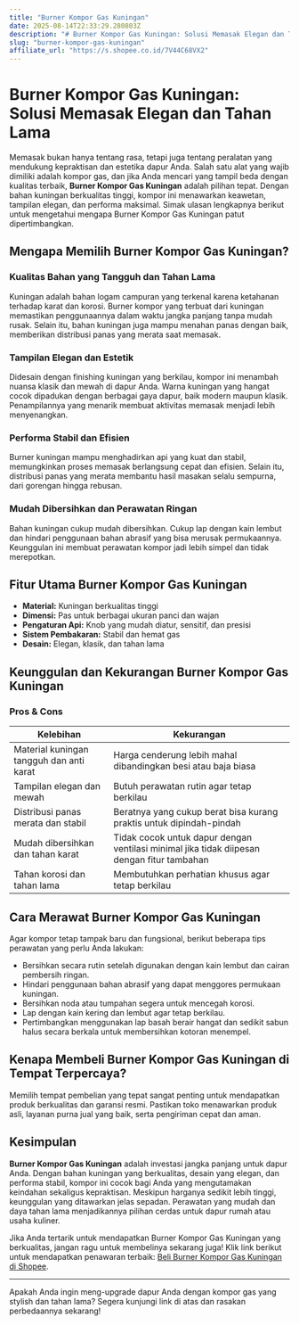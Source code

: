 ```yaml
---
title: "Burner Kompor Gas Kuningan"
date: 2025-08-14T22:33:29.280803Z
description: "# Burner Kompor Gas Kuningan: Solusi Memasak Elegan dan Tahan Lama..."
slug: "burner-kompor-gas-kuningan"
affiliate_url: "https://s.shopee.co.id/7V44C68VX2"
---
```

# Burner Kompor Gas Kuningan: Solusi Memasak Elegan dan Tahan Lama

Memasak bukan hanya tentang rasa, tetapi juga tentang peralatan yang mendukung kepraktisan dan estetika dapur Anda. Salah satu alat yang wajib dimiliki adalah kompor gas, dan jika Anda mencari yang tampil beda dengan kualitas terbaik, **Burner Kompor Gas Kuningan** adalah pilihan tepat. Dengan bahan kuningan berkualitas tinggi, kompor ini menawarkan keawetan, tampilan elegan, dan performa maksimal. Simak ulasan lengkapnya berikut untuk mengetahui mengapa Burner Kompor Gas Kuningan patut dipertimbangkan.

## Mengapa Memilih Burner Kompor Gas Kuningan?

### Kualitas Bahan yang Tangguh dan Tahan Lama

Kuningan adalah bahan logam campuran yang terkenal karena ketahanan terhadap karat dan korosi. Burner kompor yang terbuat dari kuningan memastikan penggunaannya dalam waktu jangka panjang tanpa mudah rusak. Selain itu, bahan kuningan juga mampu menahan panas dengan baik, memberikan distribusi panas yang merata saat memasak.

### Tampilan Elegan dan Estetik

Didesain dengan finishing kuningan yang berkilau, kompor ini menambah nuansa klasik dan mewah di dapur Anda. Warna kuningan yang hangat cocok dipadukan dengan berbagai gaya dapur, baik modern maupun klasik. Penampilannya yang menarik membuat aktivitas memasak menjadi lebih menyenangkan.

### Performa Stabil dan Efisien

Burner kuningan mampu menghadirkan api yang kuat dan stabil, memungkinkan proses memasak berlangsung cepat dan efisien. Selain itu, distribusi panas yang merata membantu hasil masakan selalu sempurna, dari gorengan hingga rebusan.

### Mudah Dibersihkan dan Perawatan Ringan

Bahan kuningan cukup mudah dibersihkan. Cukup lap dengan kain lembut dan hindari penggunaan bahan abrasif yang bisa merusak permukaannya. Keunggulan ini membuat perawatan kompor jadi lebih simpel dan tidak merepotkan.

## Fitur Utama Burner Kompor Gas Kuningan

- **Material:** Kuningan berkualitas tinggi
- **Dimensi:** Pas untuk berbagai ukuran panci dan wajan
- **Pengaturan Api:** Knob yang mudah diatur, sensitif, dan presisi
- **Sistem Pembakaran:** Stabil dan hemat gas
- **Desain:** Elegan, klasik, dan tahan lama

## Keunggulan dan Kekurangan Burner Kompor Gas Kuningan

### Pros & Cons

| Kelebihan                                     | Kekurangan                                  |
|-----------------------------------------------|--------------------------------------------|
| Material kuningan tangguh dan anti karat     | Harga cenderung lebih mahal dibandingkan besi atau baja biasa |
| Tampilan elegan dan mewah                     | Butuh perawatan rutin agar tetap berkilau |
| Distribusi panas merata dan stabil          | Beratnya yang cukup berat bisa kurang praktis untuk dipindah-pindah |
| Mudah dibersihkan dan tahan karat           | Tidak cocok untuk dapur dengan ventilasi minimal jika tidak diipesan dengan fitur tambahan |
| Tahan korosi dan tahan lama                | Membutuhkan perhatian khusus agar tetap berkilau |

## Cara Merawat Burner Kompor Gas Kuningan

Agar kompor tetap tampak baru dan fungsional, berikut beberapa tips perawatan yang perlu Anda lakukan:

- Bersihkan secara rutin setelah digunakan dengan kain lembut dan cairan pembersih ringan.
- Hindari penggunaan bahan abrasif yang dapat menggores permukaan kuningan.
- Bersihkan noda atau tumpahan segera untuk mencegah korosi.
- Lap dengan kain kering dan lembut agar tetap berkilau.
- Pertimbangkan menggunakan lap basah berair hangat dan sedikit sabun halus secara berkala untuk membersihkan kotoran menempel.

## Kenapa Membeli Burner Kompor Gas Kuningan di Tempat Terpercaya?

Memilih tempat pembelian yang tepat sangat penting untuk mendapatkan produk berkualitas dan garansi resmi. Pastikan toko menawarkan produk asli, layanan purna jual yang baik, serta pengiriman cepat dan aman.

## Kesimpulan

**Burner Kompor Gas Kuningan** adalah investasi jangka panjang untuk dapur Anda. Dengan bahan kuningan yang berkualitas, desain yang elegan, dan performa stabil, kompor ini cocok bagi Anda yang mengutamakan keindahan sekaligus kepraktisan. Meskipun harganya sedikit lebih tinggi, keunggulan yang ditawarkan jelas sepadan. Perawatan yang mudah dan daya tahan lama menjadikannya pilihan cerdas untuk dapur rumah atau usaha kuliner.

Jika Anda tertarik untuk mendapatkan Burner Kompor Gas Kuningan yang berkualitas, jangan ragu untuk membelinya sekarang juga! Klik link berikut untuk mendapatkan penawaran terbaik: [Beli Burner Kompor Gas Kuningan di Shopee](https://s.shopee.co.id/7V44C68VX2).

---

Apakah Anda ingin meng-upgrade dapur Anda dengan kompor gas yang stylish dan tahan lama? Segera kunjungi link di atas dan rasakan perbedaannya sekarang!